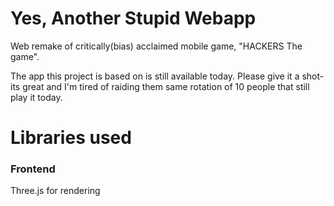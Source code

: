# Yes, Another Stupid Webapp
Web remake of critically(bias) acclaimed mobile game, "HACKERS The game".

The app this project is based on is still available today. Please give it a shot- its great and I'm tired of raiding them same rotation of 10 people that still play it today.

# Libraries used

### Frontend
Three.js for rendering
